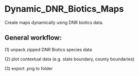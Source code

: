 # Dynamic_DNR_Biotics_Maps
Create maps dynamically using DNR biotics data.

## General workflow:

(1) unpack zipped DNR Biotics species data

(2) plot contextual data (e.g. state boundary, county boundaries)

(3) export .png to folder
